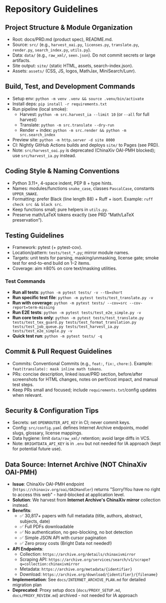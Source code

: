 # Repository Guidelines

## Project Structure & Module Organization
- Root: docs/PRD.md (product spec), README.md.
- Source: `src/` (e.g., `harvest_oai.py`, `licenses.py`, `translate.py`, `render.py`, `search_index.py`, `utils.py`).
- Data: `data/` (e.g., `raw_xml/`, `seen.json`). Do not commit secrets or large artifacts.
- Site output: `site/` (static HTML, assets, search-index.json).
- Assets: `assets/` (CSS, JS, logos, MathJax, MiniSearch/Lunr).

## Build, Test, and Development Commands
- Setup env: `python -m venv .venv && source .venv/bin/activate`
- Install deps: `pip install -r requirements.txt`
- Run pipeline (local smoke):
  - Harvest: `python -m src.harvest_ia --limit 10` (or `--all` for full harvest)
  - Translate: `python -m src.translate --dry-run`
  - Render + index: `python -m src.render && python -m src.search_index`
- Preview site: `python -m http.server -d site 8000`
- CI: Nightly GitHub Actions builds and deploys `site/` to Pages (see PRD).
- Note: `src/harvest_oai.py` is deprecated (ChinaXiv OAI-PMH blocked); use `src/harvest_ia.py` instead.

## Coding Style & Naming Conventions
- Python 3.11+, 4-space indent, PEP 8 + type hints.
- Names: modules/functions `snake_case`, classes `PascalCase`, constants `UPPER_SNAKE`.
- Formatting: prefer Black (line length 88) + Ruff + isort. Example: `ruff check src && black src`.
- Keep functions small; pure helpers in `utils.py`.
- Preserve math/LaTeX tokens exactly (see PRD “Math/LaTeX preservation”).

## Testing Guidelines
- Framework: pytest (+ pytest-cov).
- Location/pattern: `tests/test_*.py`; mirror module names.
- Targets: unit tests for parsing, masking/unmasking, license gate; smoke test for end-to-end build on 1–2 items.
- Coverage: aim ≥80% on core text/masking utilities.

### Test Commands
- **Run all tests**: `python -m pytest tests/ -v --tb=short`
- **Run specific test file**: `python -m pytest tests/test_translate.py -v`
- **Run with coverage**: `python -m pytest tests/ --cov=src --cov-report=term-missing`
- **Run E2E tests**: `python -m pytest tests/test_e2e_simple.py -v`
- **Run core tests only**: `python -m pytest tests/test_translate.py tests/test_tex_guard.py tests/test_format_translation.py tests/test_job_queue.py tests/test_harvest_ia.py tests/test_e2e_simple.py -v`
- **Quick test run**: `python -m pytest tests/ -q`

## Commit & Pull Request Guidelines
- Commits: Conventional Commits (e.g., `feat:`, `fix:`, `chore:`). Example: `feat(translate): mask inline math tokens`.
- PRs: concise description, linked issue/PRD section, before/after screenshots for HTML changes, notes on perf/cost impact, and manual test steps.
- Keep PRs small and focused; include `requirements.txt`/config updates when relevant.

## Security & Configuration Tips
- Secrets: set `OPENROUTER_API_KEY` in CI; never commit keys.
- Config: `src/config.yaml` defines Internet Archive endpoints, model slugs, glossary, license mappings.
- Data hygiene: limit `data/raw_xml/` retention; avoid large diffs in VCS.
- Note: `BRIGHTDATA_API_KEY` is in `.env` but not needed for IA approach (kept for potential future use).

## Data Source: Internet Archive (NOT ChinaXiv OAI-PMH)
- **Issue**: ChinaXiv OAI-PMH endpoint (`https://chinaxiv.org/oai/OAIHandler`) returns "Sorry!You have no right to access this web" - hard-blocked at application level.
- **Solution**: We harvest from **Internet Archive's ChinaXiv mirror** collection instead.
- **Benefits**:
  - ✅ 30,817+ papers with full metadata (title, authors, abstract, subjects, date)
  - ✅ Full PDFs downloadable
  - ✅ No authentication, no geo-blocking, no bot detection
  - ✅ Simple JSON API with cursor pagination
  - ✅ Zero proxy costs (Bright Data not needed!)
- **API Endpoints**:
  - Collection: `https://archive.org/details/chinaxivmirror`
  - Scraping API: `https://archive.org/services/search/v1/scrape?q=collection:chinaxivmirror`
  - Metadata: `https://archive.org/metadata/{identifier}`
  - Download: `https://archive.org/download/{identifier}/{filename}`
- **Implementation**: See `docs/INTERNET_ARCHIVE_PLAN.md` for detailed migration plan
- **Deprecated**: Proxy setup docs (`docs/PROXY_SETUP.md`, `docs/PROXY_REVIEW.md`) archived - not needed for IA approach

